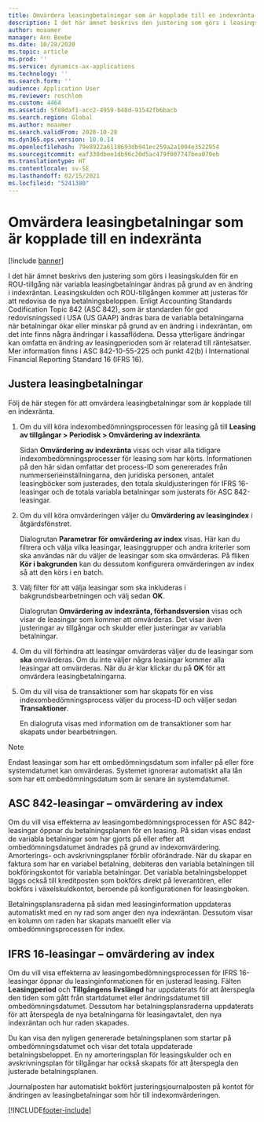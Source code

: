 ```yaml
---
title: Omvärdera leasingbetalningar som är kopplade till en indexränta
description: I det här ämnet beskrivs den justering som görs i leasingskulden för en ROU-tillgång när variabla leasingbetalningar ändras på grund av en ändring i indexräntan.
author: moaamer
manager: Ann Beebe
ms.date: 10/28/2020
ms.topic: article
ms.prod: ''
ms.service: dynamics-ax-applications
ms.technology: ''
ms.search.form: ''
audience: Application User
ms.reviewer: roschlom
ms.custom: 4464
ms.assetid: 5f89daf1-acc2-4959-b48d-91542fb6bacb
ms.search.region: Global
ms.author: moaamer
ms.search.validFrom: 2020-10-28
ms.dyn365.ops.version: 10.0.14
ms.openlocfilehash: 79e8922a6118693db941ec259a2a1004e3522954
ms.sourcegitcommit: eaf330dbee1db96c20d5ac479f007747bea079eb
ms.translationtype: HT
ms.contentlocale: sv-SE
ms.lasthandoff: 02/15/2021
ms.locfileid: "5241380"
---
```

# <a name="revalue-lease-payments-that-are-linked-to-an-index-rate"></a>Omvärdera leasingbetalningar som är kopplade till en indexränta

[!include [banner](../includes/banner.md)]

I det här ämnet beskrivs den justering som görs i leasingskulden för en ROU-tillgång när variabla leasingbetalningar ändras på grund av en ändring i indexräntan. Leasingskulden och ROU-tillgången kommer att justeras för att redovisa de nya betalningsbeloppen. Enligt Accounting Standards Codification Topic 842 (ASC 842), som är standarden för god redovisningssed i USA (US GAAP) ändras bara de variabla betalningarna när betalningar ökar eller minskar på grund av en ändring i indexräntan, om det inte finns några ändringar i kassaflödena. Dessa ytterligare ändringar kan omfatta en ändring av leasingperioden som är relaterad till räntesatser. Mer information finns i ASC 842-10-55-225 och punkt 42(b) i International Financial Reporting Standard 16 (IFRS 16).

## <a name="adjust-lease-payments"></a>Justera leasingbetalningar

Följ de här stegen för att omvärdera leasingbetalningar som är kopplade till en indexränta.

1. Om du vill köra indexombedömningsprocessen för leasing gå till **Leasing av tillgångar \> Periodisk \> Omvärdering av indexränta**.

    Sidan **Omvärdering av indexränta** visas och visar alla tidigare indexombedömningsprocesser för leasing som har körts. Informationen på den här sidan omfattar det process-ID som genererades från nummerserieinställningarna, den juridiska personen, antalet leasingböcker som justerades, den totala skuldjusteringen för IFRS 16-leasingar och de totala variabla betalningar som justerats för ASC 842-leasingar.

2. Om du vill köra omvärderingen väljer du **Omvärdering av leasingindex** i åtgärdsfönstret.

    Dialogrutan **Parametrar för omvärdering av index** visas. Här kan du filtrera och välja vilka leasingar, leasinggrupper och andra kriterier som ska användas när du väljer de leasingar som ska omvärderas. På fliken **Kör i bakgrunden** kan du dessutom konfigurera omvärderingen av index så att den körs i en batch.

4. Välj filter för att välja leasingar som ska inkluderas i bakgrundsbearbetningen och välj sedan **OK**.

    Dialogrutan **Omvärdering av indexränta, förhandsversion** visas och visar de leasingar som kommer att omvärderas. Det visar även justeringar av tillgångar och skulder eller justeringar av variabla betalningar.
    
5. Om du vill förhindra att leasingar omvärderas väljer du de leasingar som **ska** omvärderas. Om du inte väljer några leasingar kommer alla leasingar att omvärderas. När du är klar klickar du på **OK** för att omvärdera leasingbetalningarna.
6. Om du vill visa de transaktioner som har skapats för en viss indexombedömningsprocess väljer du process-ID och väljer sedan **Transaktioner**.

    En dialogruta visas med information om de transaktioner som har skapats under bearbetningen.

> [!NOTE]
> Endast leasingar som har ett ombedömningsdatum som infaller på eller före systemdatumet kan omvärderas. Systemet ignorerar automatiskt alla lån som har ett ombedömningsdatum som är senare än systemdatumet.

## <a name="asc-842-leases--index-revaluation"></a>ASC 842-leasingar – omvärdering av index

Om du vill visa effekterna av leasingombedömningsprocessen för ASC 842-leasingar öppnar du betalningsplanen för en leasing. På sidan visas endast de variabla betalningar som har gjorts på eller efter att ombedömningsdatumet ändrades på grund av indexomvärdering. Amorterings- och avskrivningsplaner förblir oförändrade. När du skapar en faktura som har en variabel betalning, debiteras den variabla betalningen till bokföringskontot för variabla betalningar. Det variabla betalningsbeloppet läggs också till kreditposten som bokförs direkt på leverantören, eller bokförs i växelskuldkontot, beroende på konfigurationen för leasingboken.

Betalningsplansraderna på sidan med leasinginformation uppdateras automatiskt med en ny rad som anger den nya indexräntan. Dessutom visar en kolumn om raden har skapats manuellt eller via ombedömningsprocessen för index.

## <a name="ifrs-16-leases--index-revaluation"></a>IFRS 16-leasingar – omvärdering av index

Om du vill visa effekterna av leasingombedömningsprocessen för IFRS 16-leasingar öppnar du leasinginformationen för en justerad leasing. Fälten **Leasingperiod** och **Tillgångens livslängd** har uppdaterats för att återspegla den tiden som gått från startdatumet eller ändringsdatumet till ombedömningsdatumet. Dessutom har betalningsplansraderna uppdaterats för att återspegla de nya betalningarna för leasingavtalet, den nya indexräntan och hur raden skapades.

Du kan visa den nyligen genererade betalningsplanen som startar på ombedömningsdatumet och visar det totala uppdaterade betalningsbeloppet. En ny amorteringsplan för leasingskulder och en avskrivningsplan för tillgångar har också skapats för att återspegla den justerade betalningsplanen.

Journalposten har automatiskt bokfört justeringsjournalposten på kontot för ändringen av leasingbetalningar som hör till indexomvärderingen.


[!INCLUDE[footer-include](../../includes/footer-banner.md)]